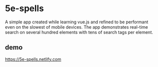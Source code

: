 # 5e-spells
A simple app created while learning vue.js and refined to be performant even on the slowest of mobile devices. The app demonstrates real-time search on several hundred elements with tens of search tags per element.
## demo
https://5e-spells.netlify.com
